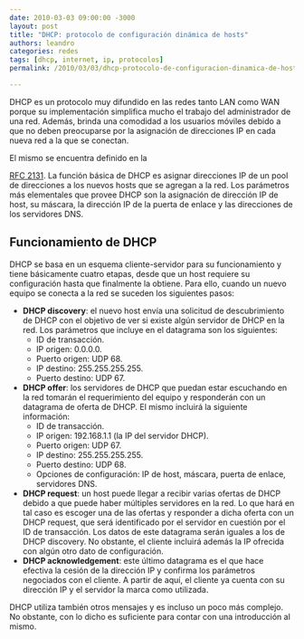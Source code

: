 ```yaml
---
date: 2010-03-03 09:00:00 -3000
layout: post
title: "DHCP: protocolo de configuración dinámica de hosts"
authors: leandro
categories: redes
tags: [dhcp, internet, ip, protocolos]
permalink: /2010/03/03/dhcp-protocolo-de-configuracion-dinamica-de-hosts/

---
```


DHCP es un protocolo muy difundido en las redes tanto LAN como WAN porque su
implementación simplifica mucho el trabajo del administrador de una red. Además,
brinda una comodidad a los usuarios móviles debido a que no deben preocuparse
por la asignación de direcciones IP en cada nueva red a la que se conectan. 
<!-- more -->El mismo se encuentra definido en la
[RFC 2131](http://www.rfc-editor.org/rfc/rfc2131.txt). La función básica de DHCP
es asignar direcciones IP de un pool de direcciones a los nuevos hosts que se
agregan a la red. Los parámetros más elementales que provee DHCP son la
asignación de dirección IP de host, su máscara, la dirección IP de la puerta de
enlace y las direcciones de los servidores DNS.

## Funcionamiento de DHCP

DHCP se basa en un esquema cliente-servidor para su funcionamiento y tiene
básicamente cuatro etapas, desde que un host requiere su configuración hasta que
finalmente la obtiene. Para ello, cuando un nuevo equipo se conecta a la red se
suceden los siguientes pasos:

* **DHCP discovery**: el nuevo host envía una solicitud de descubrimiento de
DHCP con el objetivo de ver si existe algún servidor de DHCP en la red. Los
parámetros que incluye en el datagrama son los siguientes:
  * ID de transacción.
  * IP origen: 0.0.0.0.
  * Puerto origen: UDP 68.
  * IP destino: 255.255.255.255.
  * Puerto destino: UDP 67.
* **DHCP offer**: los servidores de DHCP que puedan estar escuchando en la red
tomarán el requerimiento del equipo y responderán con un datagrama de oferta de
DHCP. El mismo incluirá la siguiente información:
  * ID de transacción.
  * IP origen: 192.168.1.1 (la IP del servidor DHCP).
  * Puerto origen: UDP 67.
  * IP destino: 255.255.255.255.
  * Puerto destino: UDP 68.
  * Opciones de configuración: IP de host, máscara, puerta de enlace, servidores
DNS.
* **DHCP request**: un host puede llegar a recibir varias ofertas de DHCP debido
a que puede haber múltiples servidores en la red. Lo que hará en tal caso es
escoger una de las ofertas y responder a dicha oferta con un DHCP request, que
será identificado por el servidor en cuestión por el ID de transacción. Los
datos de este datagrama serán iguales a los de DHCP discovery. No obstante, el
cliente incluirá además la IP ofrecida con algún otro dato de configuración.
* **DHCP acknowledgement**: este último datagrama es el que hace efectiva la
cesión de la dirección IP y confirma los parámetros negociados con el cliente.
A partir de aquí, el cliente ya cuenta con su dirección IP y el servidor la
marca como utilizada.

DHCP utiliza también otros mensajes y es incluso un poco más complejo. No
obstante, con lo dicho es suficiente para contar con una introducción al mismo.
